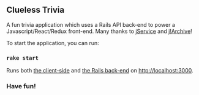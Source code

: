 ## Clueless Trivia
A fun trivia application which uses a Rails API back-end to power a Javascript/React/Redux front-end. Many thanks to [jService](http://jservice.io) and [j!Archive](http://j-archive.com/)!

To start the application, you can run:

### `rake start`

Runs both [the client-side](http://localhost:3000) and [the Rails back-end](http://localhost:3001) on [http://localhost:3000](http://localhost:3000).

### Have fun!
